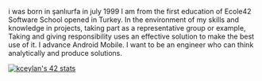 i was born in şanlıurfa in july 1999
I am from the first education of Ecole42 Software School opened in Turkey.
In the environment of my skills and knowledge in projects,
taking part as a representative group or example,
Taking and giving responsibility uses an effective solution to make the best use of it.
I advance Android Mobile.
I want to be an engineer who can think analytically and produce solutions.

[![kceylan's 42 stats](https://badge42.vercel.app/api/v2/stats/cl14slux6000609l2asaotq51?cursusId=21)](https://github.com/JaeSeoKim/badge42)
